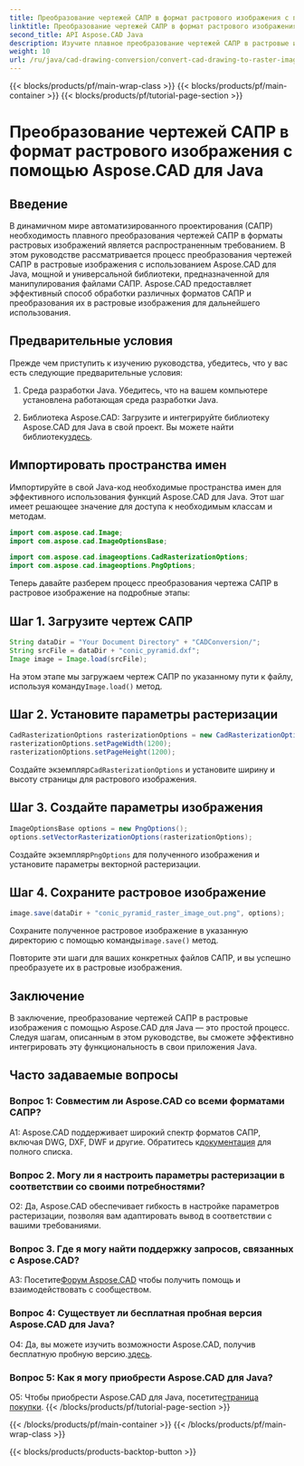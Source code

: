 ```yaml
---
title: Преобразование чертежей САПР в формат растрового изображения с помощью Aspose.CAD для Java
linktitle: Преобразование чертежей САПР в формат растрового изображения
second_title: API Aspose.CAD Java
description: Изучите плавное преобразование чертежей САПР в растровые изображения с помощью Aspose.CAD для Java. Следуйте нашему пошаговому руководству для эффективной интеграции.
weight: 10
url: /ru/java/cad-drawing-conversion/convert-cad-drawing-to-raster-image/
---
```


{{< blocks/products/pf/main-wrap-class >}}
{{< blocks/products/pf/main-container >}}
{{< blocks/products/pf/tutorial-page-section >}}

# Преобразование чертежей САПР в формат растрового изображения с помощью Aspose.CAD для Java

## Введение

В динамичном мире автоматизированного проектирования (САПР) необходимость плавного преобразования чертежей САПР в форматы растровых изображений является распространенным требованием. В этом руководстве рассматривается процесс преобразования чертежей САПР в растровые изображения с использованием Aspose.CAD для Java, мощной и универсальной библиотеки, предназначенной для манипулирования файлами САПР. Aspose.CAD предоставляет эффективный способ обработки различных форматов САПР и преобразования их в растровые изображения для дальнейшего использования.

## Предварительные условия

Прежде чем приступить к изучению руководства, убедитесь, что у вас есть следующие предварительные условия:

1. Среда разработки Java. Убедитесь, что на вашем компьютере установлена работающая среда разработки Java.

2. Библиотека Aspose.CAD: Загрузите и интегрируйте библиотеку Aspose.CAD для Java в свой проект. Вы можете найти библиотеку[здесь](https://releases.aspose.com/cad/java/).

## Импортировать пространства имен

Импортируйте в свой Java-код необходимые пространства имен для эффективного использования функций Aspose.CAD для Java. Этот шаг имеет решающее значение для доступа к необходимым классам и методам.

```java
import com.aspose.cad.Image;
import com.aspose.cad.ImageOptionsBase;

import com.aspose.cad.imageoptions.CadRasterizationOptions;
import com.aspose.cad.imageoptions.PngOptions;
```

Теперь давайте разберем процесс преобразования чертежа САПР в растровое изображение на подробные этапы:

## Шаг 1. Загрузите чертеж САПР

```java
String dataDir = "Your Document Directory" + "CADConversion/";
String srcFile = dataDir + "conic_pyramid.dxf";
Image image = Image.load(srcFile);
```

 На этом этапе мы загружаем чертеж САПР по указанному пути к файлу, используя команду`Image.load()` метод.

## Шаг 2. Установите параметры растеризации

```java
CadRasterizationOptions rasterizationOptions = new CadRasterizationOptions();
rasterizationOptions.setPageWidth(1200);
rasterizationOptions.setPageHeight(1200);
```

 Создайте экземпляр`CadRasterizationOptions` и установите ширину и высоту страницы для растрового изображения.

## Шаг 3. Создайте параметры изображения

```java
ImageOptionsBase options = new PngOptions();
options.setVectorRasterizationOptions(rasterizationOptions);
```

 Создайте экземпляр`PngOptions` для полученного изображения и установите параметры векторной растеризации.

## Шаг 4. Сохраните растровое изображение

```java
image.save(dataDir + "conic_pyramid_raster_image_out.png", options);
```

 Сохраните полученное растровое изображение в указанную директорию с помощью команды`image.save()` метод.

Повторите эти шаги для ваших конкретных файлов САПР, и вы успешно преобразуете их в растровые изображения.

## Заключение

В заключение, преобразование чертежей САПР в растровые изображения с помощью Aspose.CAD для Java — это простой процесс. Следуя шагам, описанным в этом руководстве, вы сможете эффективно интегрировать эту функциональность в свои приложения Java.

## Часто задаваемые вопросы

### Вопрос 1: Совместим ли Aspose.CAD со всеми форматами САПР?

 A1: Aspose.CAD поддерживает широкий спектр форматов САПР, включая DWG, DXF, DWF и другие. Обратитесь к[документация](https://reference.aspose.com/cad/java/) для полного списка.

### Вопрос 2. Могу ли я настроить параметры растеризации в соответствии со своими потребностями?

О2: Да, Aspose.CAD обеспечивает гибкость в настройке параметров растеризации, позволяя вам адаптировать вывод в соответствии с вашими требованиями.

### Вопрос 3. Где я могу найти поддержку запросов, связанных с Aspose.CAD?

 A3: Посетите[Форум Aspose.CAD](https://forum.aspose.com/c/cad/19) чтобы получить помощь и взаимодействовать с сообществом.

### Вопрос 4: Существует ли бесплатная пробная версия Aspose.CAD для Java?

 О4: Да, вы можете изучить возможности Aspose.CAD, получив бесплатную пробную версию.[здесь](https://releases.aspose.com/).

### Вопрос 5: Как я могу приобрести Aspose.CAD для Java?

 О5: Чтобы приобрести Aspose.CAD для Java, посетите[страница покупки](https://purchase.aspose.com/buy).
{{< /blocks/products/pf/tutorial-page-section >}}

{{< /blocks/products/pf/main-container >}}
{{< /blocks/products/pf/main-wrap-class >}}

{{< blocks/products/products-backtop-button >}}
